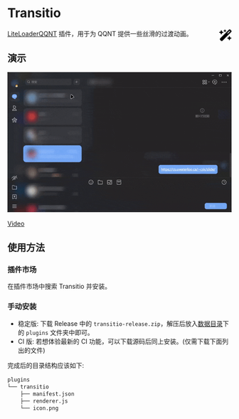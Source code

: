 # Transitio

<img src="./icon.png" align="right" style="height: 2em;"></img>

[LiteLoaderQQNT](https://github.com/mo-jinran/LiteLoaderQQNT) 插件，用于为 QQNT 提供一些丝滑的过渡动画。

## 演示

![Transitio gif](./attachments/transitio.gif)

[Video](./attachments/transitio.mp4)

## 使用方法

### 插件市场

在插件市场中搜索 Transitio 并安装。

### 手动安装

- 稳定版: 下载 Release 中的 `transitio-release.zip`，解压后放入[数据目录](https://github.com/mo-jinran/LiteLoaderQQNT-Plugin-Template/wiki/1.%E4%BA%86%E8%A7%A3%E6%95%B0%E6%8D%AE%E7%9B%AE%E5%BD%95%E7%BB%93%E6%9E%84#liteloader%E7%9A%84%E6%95%B0%E6%8D%AE%E7%9B%AE%E5%BD%95)下的 `plugins` 文件夹中即可。
- CI 版: 若想体验最新的 CI 功能，可以下载源码后同上安装。(仅需下载下面列出的文件)

完成后的目录结构应该如下:

```
plugins
└── transitio
    ├── manifest.json
    ├── renderer.js
    └── icon.png
```
